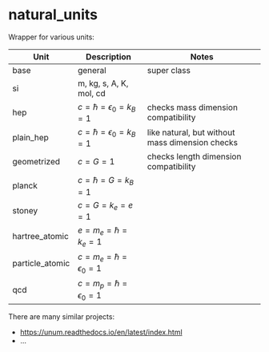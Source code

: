 # natural_units

Wrapper for various units:

| Unit      | Description | Notes | 
| ----------- | ----------- | ------------ | 
| base      | general        | super class | 
| si        | m, kg, s, A, K, mol, cd       |
| hep   | $c=\hbar=\epsilon_0=k_B=1$         | checks mass dimension compatibility | 
| plain_hep       | $c=\hbar=\epsilon_0=k_B=1$         | like natural, but without mass dimension checks |
| geometrized | $c=G=1$ | checks length dimension compatibility |
| planck | $c=\hbar=G=k_B=1$ | |
| stoney | $c=G=k_e=e=1$ | |
| hartree_atomic | $e=m_e=\hbar=k_e=1$ | |
| particle_atomic | $c=m_e=\hbar=\epsilon_0=1$ | |
| qcd | $c = m_p=\hbar=\epsilon_0 = 1$ | |

There are many similar projects:
 - https://unum.readthedocs.io/en/latest/index.html
 - ...
